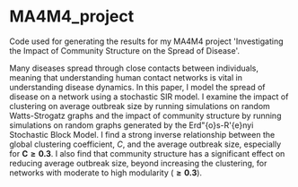 # MA4M4_project
Code used for generating the results for my MA4M4 project 'Investigating the Impact of Community Structure on the Spread of Disease'.

Many diseases spread through close contacts between individuals, meaning that understanding human contact networks is vital in understanding disease dynamics. In this paper, I model the spread of disease on a network using a stochastic SIR model. I examine the impact of clustering on average outbreak size by running simulations on random Watts-Strogatz graphs and the impact of community structure by running simulations on random graphs generated by the Erd\"{o}s-R\'{e}nyi Stochastic Block Model. I find a strong inverse relationship between the global clustering coefficient, $C$, and the average outbreak size, especially for $\mathbf{C \geq 0.3}$. I also find that community structure has a significant effect on reducing average outbreak size, beyond increasing the clustering, for networks with moderate to high modularity ($\mathbf{\geq 0.3}$).
